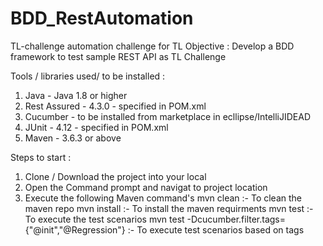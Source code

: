 # BDD_RestAutomation

TL-challenge
automation challenge for TL
Objective :
Develop a BDD framework to test sample REST API as TL Challenge

Tools / libraries used/ to be installed :
1.	Java - Java 1.8 or higher
2.	Rest Assured - 4.3.0 - specified in POM.xml
3.	Cucumber - to be installed from marketplace in ecllipse/IntelliJIDEAD
4.	JUnit - 4.12 - specified in POM.xml
5.	Maven - 3.6.3 or above

Steps to start :
1.	Clone / Download the project into your local
2.	Open the Command prompt and navigat to project location
3.	Execute the following Maven command's
        mvn clean :- To clean the maven repo
        mvn install :- To install the maven requirments
        mvn test :- To execute the test scenarios
        mvn test -Dcucumber.filter.tags={"@init","@Regression"} :- To execute test scenarios based on tags



